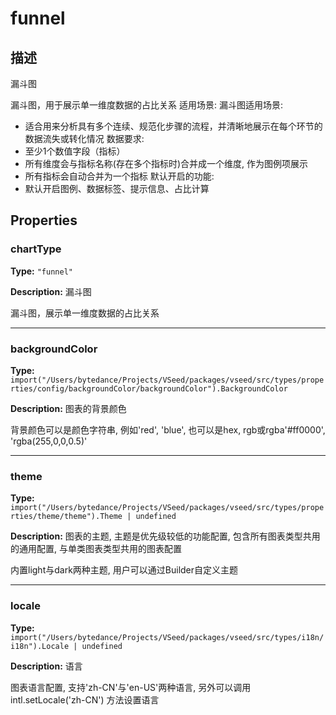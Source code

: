 # funnel
## 描述
漏斗图

漏斗图，用于展示单一维度数据的占比关系
适用场景:
漏斗图适用场景:
- 适合用来分析具有多个连续、规范化步骤的流程，并清晰地展示在每个环节的数据流失或转化情况
数据要求:
- 至少1个数值字段（指标）
- 所有维度会与指标名称(存在多个指标时)合并成一个维度, 作为图例项展示
- 所有指标会自动合并为一个指标
默认开启的功能:
- 默认开启图例、数据标签、提示信息、占比计算


## Properties

### chartType

**Type:** `"funnel"`

**Description:**
漏斗图

漏斗图，展示单一维度数据的占比关系

---

### backgroundColor

**Type:** `import("/Users/bytedance/Projects/VSeed/packages/vseed/src/types/properties/config/backgroundColor/backgroundColor").BackgroundColor`

**Description:**
图表的背景颜色

背景颜色可以是颜色字符串, 例如'red', 'blue', 也可以是hex, rgb或rgba'#ff0000', 'rgba(255,0,0,0.5)'

---

### theme

**Type:** `import("/Users/bytedance/Projects/VSeed/packages/vseed/src/types/properties/theme/theme").Theme | undefined`

**Description:**
图表的主题, 主题是优先级较低的功能配置, 包含所有图表类型共用的通用配置, 与单类图表类型共用的图表配置

内置light与dark两种主题, 用户可以通过Builder自定义主题

---

### locale

**Type:** `import("/Users/bytedance/Projects/VSeed/packages/vseed/src/types/i18n/i18n").Locale | undefined`

**Description:**
语言

图表语言配置, 支持'zh-CN'与'en-US'两种语言, 另外可以调用 intl.setLocale('zh-CN') 方法设置语言